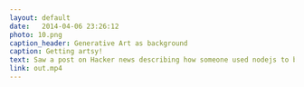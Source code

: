 ```yaml
---
layout: default
date:   2014-04-06 23:26:12
photo: 10.png
caption_header: Generative Art as background
caption: Getting artsy!
text: Saw a post on Hacker news describing how someone used nodejs to build generative art maker. Which made me realize I like generative art and I want it as my desktop background.
link: out.mp4
---
```

